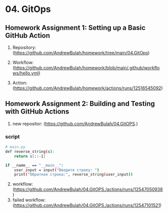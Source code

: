 # 04. GitOps
## Homework Assignment 1: Setting up a Basic GitHub Action

1. Repository: (https://github.com/AndrewBulah/homework/tree/main/04.GitOps)
2. Workflow: (https://github.com/AndrewBulah/homework/blob/main/.github/workflows/hello.yml)

3. Action: (https://github.com/AndrewBulah/homework/actions/runs/12516545092)

## Homework Assignment 2: Building and Testing with GitHub Actions

1. new repositor: (https://github.com/AndrewBulah/04.GitOPS.)
### script
```bash
# main.py
def reverse_string(s):
    return s[::-1]

if __name__ == "__main__":
    user_input = input("Введите строку: ")
    print("Обратная строка:", reverse_string(user_input))
```
2. workflow: (https://github.com/AndrewBulah/04.GitOPS./actions/runs/12547050938)
3. failed workflow: (https://github.com/AndrewBulah/04.GitOPS./actions/runs/12547101521) 